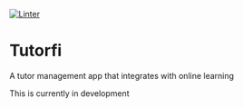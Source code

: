 [![Linter](https://github.com/Tutorfi/Tutorfi/actions/workflows/tutorfi_ci.yml/badge.svg?event=push)](https://github.com/Tutorfi/Tutorfi/actions/workflows/tutorfi_ci.yml)
# Tutorfi
A tutor management app that integrates with online learning

This is currently in development
